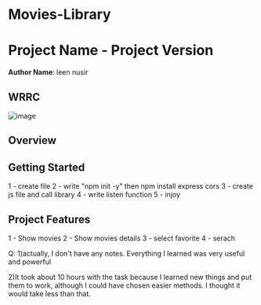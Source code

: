 # Movies-Library
# Project Name - Project Version

**Author Name**: leen nusir

## WRRC
![image]("https://i.ibb.co/mth8RNR/d-drawio.png")

## Overview

## Getting Started
<!-- What are the steps that a user must take in order to build this app on their own machine and get it running? -->
1 - create file
2 - write  "npm init -y" then npm install express cors
3 - create js file and call library
4 - write listen function
5 - injoy

## Project Features
<!-- What are the features included in you app -->
1 - Show movies
2 - Show movies  details 
3 - select favorite
4 - serach 


Q:
1)actually, I don't have any notes. Everything I learned was very useful and powerful

2)It took about 10 hours with the task because I learned new things and put them to work, although I could have chosen easier methods. I thought it would take less than that.